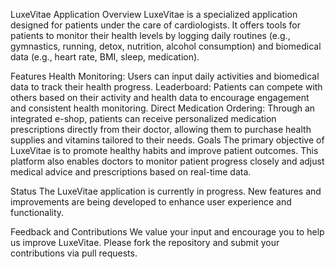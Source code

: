 LuxeVitae Application
Overview
LuxeVitae is a specialized application designed for patients under the care of cardiologists. It offers tools for patients to monitor their health levels by logging daily routines (e.g., gymnastics, running, detox, nutrition, alcohol consumption) and biomedical data (e.g., heart rate, BMI, sleep, medication).

Features
Health Monitoring: Users can input daily activities and biomedical data to track their health progress.
Leaderboard: Patients can compete with others based on their activity and health data to encourage engagement and consistent health monitoring.
Direct Medication Ordering: Through an integrated e-shop, patients can receive personalized medication prescriptions directly from their doctor, allowing them to purchase health supplies and vitamins tailored to their needs.
Goals
The primary objective of LuxeVitae is to promote healthy habits and improve patient outcomes. This platform also enables doctors to monitor patient progress closely and adjust medical advice and prescriptions based on real-time data.

Status
The LuxeVitae application is currently in progress. New features and improvements are being developed to enhance user experience and functionality.

Feedback and Contributions
We value your input and encourage you to help us improve LuxeVitae. Please fork the repository and submit your contributions via pull requests.
